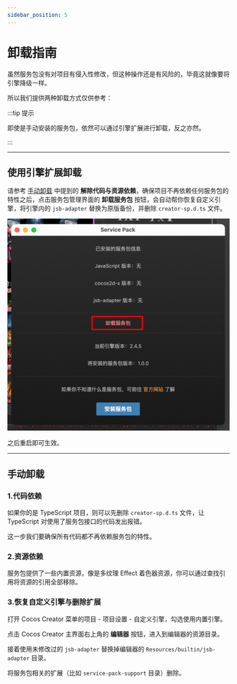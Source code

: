 ```yaml
---
sidebar_position: 5
---
```


# 卸载指南

虽然服务包没有对项目有侵入性修改，但这种操作还是有风险的，毕竟这就像要将引擎降级一样。

所以我们提供两种卸载方式仅供参考：

:::tip 提示

即使是手动安装的服务包，依然可以通过引擎扩展进行卸载，反之亦然。

:::

---
## 使用引擎扩展卸载 

请参考 [手动卸载](#手动卸载) 中提到的 **解除代码与资源依赖**，确保项目不再依赖任何服务包的特性之后，点击服务包管理界面的 **卸载服务包** 按钮，会自动帮你恢复自定义引擎，将引擎内的 `jsb-adapter` 替换为原版备份，并删除 `creator-sp.d.ts` 文件。

![extuninstall](./assets/ext-uninstall.png)

之后重启即可生效。

---
## 手动卸载

### 1.代码依赖

如果你的是 TypeScript 项目，则可以先删除 `creator-sp.d.ts` 文件，让 TypeScript 对使用了服务包接口的代码发出报错。

这一步我们要确保所有代码都不再依赖服务包的特性。

### 2.资源依赖

服务包提供了一些内置资源，像是多纹理 Effect 着色器资源，你可以通过查找引用将资源的引用全部移除。

### 3.恢复自定义引擎与删除扩展

打开 Cocos Creator 菜单的项目 - 项目设置 - 自定义引擎，勾选使用内置引擎。

点击 Cocos Creator 主界面右上角的 **编辑器** 按钮，进入到编辑器的资源目录。

接着使用未修改过的 `jsb-adapter` 替换掉编辑器的 `Resources/builtin/jsb-adapter` 目录。

将服务包相关的扩展（比如 `service-pack-support` 目录）删除。
